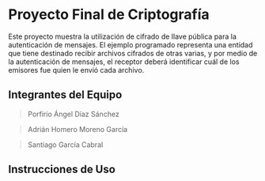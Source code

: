 # Proyecto Final de Criptografía

Este proyecto muestra la utilización de cifrado de llave pública para la
autenticación de mensajes. El ejemplo programado representa una entidad que
tiene destinado recibir archivos cifrados de otras varias, y por medio de la
autenticación de mensajes, el receptor deberá identificar cuál de los
emisores fue quien le envió cada archivo.

## Integrantes del Equipo

> Porfirio Ángel Díaz Sánchez

> Adrián Homero Moreno García

> Santiago García Cabral

## Instrucciones de Uso